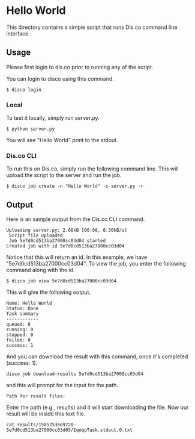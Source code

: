 # Hello World

This directory contains a simple script that runs Dis.co command line interface. 


## Usage

Please first login to dis.co prior to running any of the script.

You can login to disco using this command.

```
$ disco login
```

### Local 

To test it locally, simply run server.py.
```
$ python server.py
```
You will see "Hello World" print to the stdout.

### Dis.co CLI

To run this on Dis.co, simply run the following command line. This will upload the script to the server and run the job. 
```
$ disco job create -n "Hello World" -s server.py -r

```

## Output

Here is an sample output from the Dis.co CLI command.

```
Uploading server.py: 2.68kB [00:00, 8.36kB/s]                                   
 Script file uploaded
 Job 5e7d0cd513ba27000cc03d04 started
Created job with id 5e7d0cd513ba27000cc03d04
```
Notice that this will return an id. In this example, we have "5e7d0cd513ba27000cc03d04". 
To view the job, you enter the following command along with the id.  

```
$ disco job view 5e7d0cd513ba27000cc03d04

```

This will give the following output. 

```
Name: Hello World
Status: Done 
Task summary
------------
queued: 0
running: 0
stopped: 0
failed: 0
success: 1
```

And you can download the result with this command, once it's completed (success: 1).

```
disco job download-results 5e7d0cd513ba27000cc03d04

```
and this will prompt for the input for the path. 

```
Path for result files: 

```
Enter the path (e.g., results) and it will start downloading the file. Now our result will be inside this text file.

```
cat results/1585253669720-5e7d0cd513ba27000cc03d05/IqoqoTask.stdout.0.txt
```


